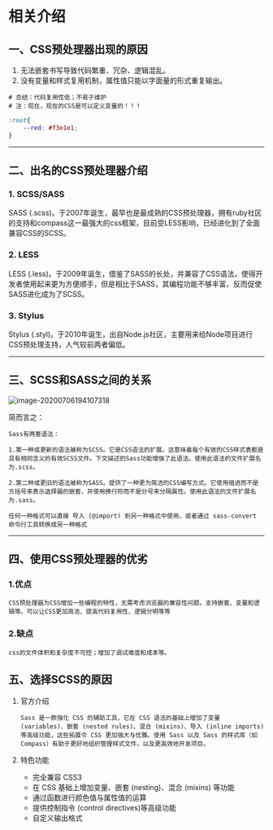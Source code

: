 # 相关介绍

## 一、CSS预处理器出现的原因

1. 无法嵌套书写导致代码繁重、冗杂、逻辑混乱。
2. 没有变量和样式复用机制，属性值只能以字面量的形式重复输出。

~~~shell
# 总结：代码复用性低；不易于维护
# 注：现在，现在的CSS是可以定义变量的！！！
~~~

~~~css
:root{
    --red: #f3e1e1;
}
~~~

-----

## 二、出名的CSS预处理器介绍

### 1. SCSS/SASS

SASS (.scss)。于2007年诞生，最早也是最成熟的CSS预处理器，拥有ruby社区的支持和compass这一最强大的css框架，目前受LESS影响，已经进化到了全面兼容CSS的SCSS。

### 2. LESS

LESS (.less)。于2009年诞生，借鉴了SASS的长处，并兼容了CSS语法，使得开发者使用起来更为方便顺手，但是相比于SASS，其编程功能不够丰富，反而促使SASS进化成为了SCSS。

### 3. Stylus

Stylus (.styl)。于2010年诞生，出自Node.js社区，主要用来给Node项目进行CSS预处理支持，人气较前两者偏低。





------

## 三、SCSS和SASS之间的关系

![image-20200706194107318](https://raw.githubusercontent.com/ggdream/scss/master/sources.assets/image-20200706194107318.png)



简而言之：

~~~
Sass有两套语法：

1.第一种或更新的语法被称为SCSS。它是CSS语法的扩展。这意味着每个有效的CSS样式表都是具有相同含义的有效SCSS文件。下文描述的Sass功能增强了此语法。使用此语法的文件扩展名为.scss。

2.第二种或更旧的语法被称为SASS。提供了一种更为简洁的CSS编写方式。它使用缩进而不是方括号来表示选择器的嵌套，并使用换行符而不是分号来分隔属性。使用此语法的文件扩展名为.sass。

任何一种格式可以直接 导入 (@import) 到另一种格式中使用，或者通过 sass-convert 命令行工具转换成另一种格式
~~~





------

## 四、使用CSS预处理器的优劣

### 1.优点

~~~
CSS预处理器为CSS增加一些编程的特性，无需考虑浏览器的兼容性问题。支持嵌套、变量和逻辑等。可以让CSS更加简洁、提高代码复用性、逻辑分明等等
~~~

### 2.缺点

~~~
css的文件体积和复杂度不可控；增加了调试难度和成本等。
~~~





## 五、选择SCSS的原因

1. 官方介绍

   ~~~
   Sass 是一款强化 CSS 的辅助工具，它在 CSS 语法的基础上增加了变量 (variables)、嵌套 (nested rules)、混合 (mixins)、导入 (inline imports) 等高级功能，这些拓展令 CSS 更加强大与优雅。使用 Sass 以及 Sass 的样式库（如 Compass）有助于更好地组织管理样式文件，以及更高效地开发项目。
   ~~~

2. 特色功能

   - 完全兼容 CSS3
   - 在 CSS 基础上增加变量、嵌套 (nesting)、混合 (mixins) 等功能
   - 通过函数进行颜色值与属性值的运算
   - 提供控制指令 (control directives)等高级功能
   - 自定义输出格式